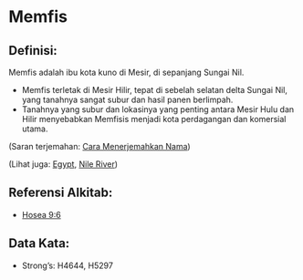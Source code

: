 # Memfis

## Definisi:

Memfis adalah ibu kota kuno di Mesir, di sepanjang Sungai Nil.

* Memfis terletak di Mesir Hilir, tepat di sebelah selatan delta Sungai Nil, yang tanahnya sangat subur dan hasil panen berlimpah.
* Tanahnya yang subur dan lokasinya yang penting antara Mesir Hulu dan Hilir menyebabkan Memfisis menjadi kota perdagangan dan komersial utama.

(Saran terjemahan: [Cara Menerjemahkan Nama](rc://en/ta/man/translate/translate-names))

(Lihat juga: [Egypt](../names/egypt.md), [Nile River](../names/nileriver.md))

## Referensi Alkitab:

* [Hosea 9:6](rc://en/tn/help/hos/09/06)

## Data Kata:

* Strong’s: H4644, H5297
